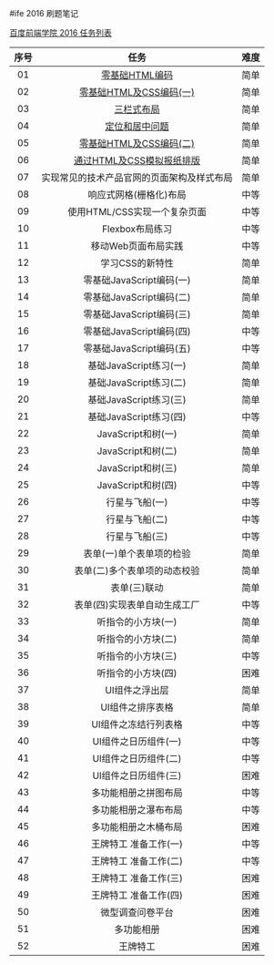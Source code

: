 #ife 2016 刷题笔记

[百度前端学院 2016 任务列表](http://ife.baidu.com/2016/task/all)

| 序号 | 任务 | 难度 |
|:---:|:---:|:---:|
| 01 | [零基础HTML编码](https://github.com/wuzhiyi/ife2016/tree/master/task01) | 简单 |
| 02 | [零基础HTML及CSS编码(一)](https://github.com/wuzhiyi/ife2016/tree/master/task02) | 简单 |
| 03 | [三栏式布局](https://github.com/wuzhiyi/ife2016/tree/master/task03) | 简单 |
| 04 | [定位和居中问题](https://github.com/wuzhiyi/ife2016/tree/master/task04) | 简单 |
| 05 | [零基础HTML及CSS编码(二)](https://github.com/wuzhiyi/ife2016/tree/master/task05) | 简单 |
| 06 | [通过HTML及CSS模拟报纸排版](https://github.com/wuzhiyi/ife2016/tree/master/task06) | 简单 |
| 07 | 实现常见的技术产品官网的页面架构及样式布局 | 简单 |
| 08 | 响应式网格(栅格化)布局 | 中等 |
| 09 | 使用HTML/CSS实现一个复杂页面 | 中等 |
| 10 | Flexbox布局练习 | 中等 |
| 11 | 移动Web页面布局实践 | 中等 |
| 12 | 学习CSS的新特性 | 简单 |
| 13 | 零基础JavaScript编码(一) | 简单 |
| 14 | 零基础JavaScript编码(二) | 简单 |
| 15 | 零基础JavaScript编码(三) | 简单 |
| 16 | 零基础JavaScript编码(四) | 中等 |
| 17 | 零基础JavaScript编码(五) | 中等 |
| 18 | 基础JavaScript练习(一) | 简单 |
| 19 | 基础JavaScript练习(二) | 简单 |
| 20 | 基础JavaScript练习(三) | 简单 |
| 21 | 基础JavaScript练习(四) | 中等 |
| 22 | JavaScript和树(一) | 简单 |
| 23 | JavaScript和树(二) | 简单 |
| 24 | JavaScript和树(三) | 简单 |
| 25 | JavaScript和树(四) | 中等 |
| 26 | 行星与飞船(一) | 中等 |
| 27 | 行星与飞船(二) | 中等 |
| 28 | 行星与飞船(三) | 中等 |
| 29 | 表单(一)单个表单项的检验 | 简单 |
| 30 | 表单(二)多个表单项的动态校验 | 简单 |
| 31 | 表单(三)联动 | 简单 |
| 32 | 表单(四)实现表单自动生成工厂 | 中等 |
| 33 | 听指令的小方块(一) | 简单 |
| 34 | 听指令的小方块(二) | 简单 |
| 35 | 听指令的小方块(三) | 中等 |
| 36 | 听指令的小方块(四) | 困难 |
| 37 | UI组件之浮出层 | 简单 |
| 38 | UI组件之排序表格 | 简单 |
| 39 | UI组件之冻结行列表格 | 中等 |
| 40 | UI组件之日历组件(一) | 中等 |
| 41 | UI组件之日历组件(二) | 中等 |
| 42 | UI组件之日历组件(三) | 困难 |
| 43 | 多功能相册之拼图布局 | 中等 |
| 44 | 多功能相册之瀑布布局 | 中等 |
| 45 | 多功能相册之木桶布局 | 困难 |
| 46 | 王牌特工 准备工作(一) | 中等 |
| 47 | 王牌特工 准备工作(二) | 中等 |
| 48 | 王牌特工 准备工作(三) | 困难 |
| 49 | 王牌特工 准备工作(四) | 困难 |
| 50 | 微型调查问卷平台 | 困难 |
| 51 | 多功能相册 | 困难 |
| 52 | 王牌特工 | 困难 |
